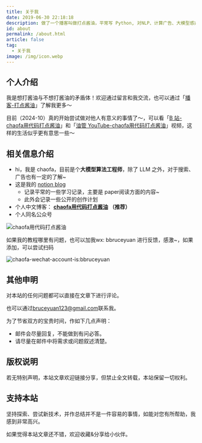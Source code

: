 ```yaml
---
title: 关于我
date: 2019-06-30 22:18:18
description: 做了一个播客叫做打点酱油，平常写 Python, 对NLP、计算广告、大模型感兴趣，尝试做一些有意义的事情
id: about
permalink: /about.html
article: false
tag:
  - 关于我
image: /img/icon.webp
---
```


## 个人介绍

我是想打酱油与不想打酱油的矛盾体！欢迎通过留言和我交流，也可以通过「[播客-打点酱油](https://www.xiaoyuzhoufm.com/podcast/625a89560cab7e0abb960b6d)」了解我更多～

目前（2024-10）真的开始尝试做对他人有意义的事情了～，可以看「[B 站-chaofa用代码打点酱油](https://space.bilibili.com/12420432)」和「[油管 YouTube-chaofa用代码打点酱油](https://www.youtube.com/@bbruceyuan)」视频，这样的生活似乎更有意思一些～


## 相关信息介绍
- hi，我是 chaofa，目前是个**大模型算法工程师**，除了 LLM 之外，对于搜索、广告也有一定的了解~
- 这是我的 [notion blog](https://www.notion.so/11a569b3ecce49b2826d679f5e2fdb54?pvs=21)
    - 记录平常的一些学习记录，主要是 paper阅读方面的内容~
    - 此外会记录一些公开的创作计划
- 个人中文博客： **[chaofa用代码打点酱油](https://bruceyuan.com) （推荐）**
- 个人同名公众号

![chaofa用代码打点酱油](https://bruceyuan.com/llms-zero-to-hero/chaofa-wechat-official-account.png)


如果我的教程哪里有问题，也可以加我wx: bbruceyuan 进行反馈，感激~，如果添加，可以尝试扫码

![chaofa-wechat-account-is:bbruceyuan](https://bruceyuan.com/llms-zero-to-hero/wechat-account-bbruceyuan.png)


## 其他申明

对本站的任何问题都可以直接在文章下进行评论。

也可以通过[bruceyuan123@gmail.com](mailto:bbruceyuan<bruceyuan123@gmail.com>?subject=【来自】bbruceyuan的博客)联系我。

为了节省双方的宝贵时间，作如下几点声明：

- 邮件会尽量回复，不能做到有问必答。
- 请尽量在邮件中将需求或问题叙述清楚。

## 版权说明

若无特别声明，本站文章欢迎链接分享，但禁止全文转载，本站保留一切权利。

## 支持本站

坚持探索、尝试新技术，并作总结并不是一件容易的事情，如能对您有所帮助，我感到非常高兴。

如果觉得本站文章还不错，欢迎收藏&分享给小伙伴。
